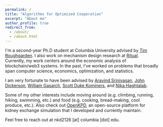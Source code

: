 ```yaml
---
permalink: /
title: "Algorithms for Optimized Cooperation"
excerpt: "About me"
author_profile: true
redirect_from: 
  - /about/
  - /about.html
---
```


I'm a second-year Ph.D student at Columbia University advised by [Tim Roughgarden](https://timroughgarden.org). I also work on mechanism design research at [Ritual](https://ritual.net). Currently, my work centers around the economic analysis of blockchain/web3 systems. In the past, I've worked on problems that broadly span computer science, economics, optimization, and statistics. 

I am very fortunate to have been advised by [Aravind Srinivasan](http://www.cs.umd.edu/~srin/), [John Dickerson](http://jpdickerson.com/), [William Gasarch](https://www.cs.umd.edu/users/gasarch/), [Scott Duke Kominers](http://scottkom.com/), and [Nika Haghtalab](https://people.eecs.berkeley.edu/~nika/). 

Some of my other interests include moving around (e.g. climbing, running, hiking, swimming, etc.) and food (e.g. cooking, bread-making, cool produce, etc.). Also check out [OpenKPD](https://openkpd.org), an open-source platform for kidney exchange simulation that I developed and currently maintain.

Feel free to reach out at nkd2126 [at] columbia [dot] edu.



















